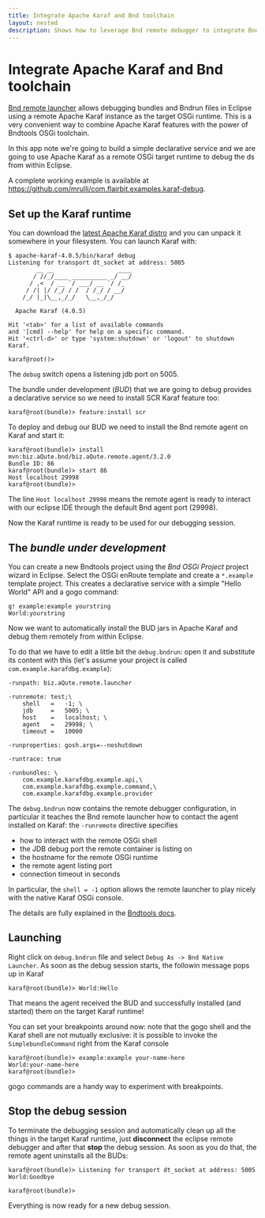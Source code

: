 ```yaml
---
title: Integrate Apache Karaf and Bnd toolchain
layout: nested
description: Shows how to leverage Bnd remote debugger to integrate Bnd and Apache Karaf
---
```

# Integrate Apache Karaf and Bnd toolchain

[Bnd remote launcher](http://bnd.bndtools.org/chapters/300-launching.html) allows debugging bundles and Bndrun files in Eclipse using a remote Apache Karaf instance as the target OSGi runtime. This is a very convenient way to combine Apache Karaf features with the power of Bndtools OSGi toolchain.

In this app note we're going to build a simple declarative service and we are going to use Apache Karaf as a remote OSGi target runtime to debug the ds from within Eclipse.

A complete working example is available at https://github.com/mrulli/com.flairbit.examples.karaf-debug.

## Set up the Karaf runtime
You can download the [latest Apache Karaf distro](http://karaf.apache.org/download.html) and you can unpack it somewhere in your filesystem. You can launch Karaf with:

```
$ apache-karaf-4.0.5/bin/karaf debug
Listening for transport dt_socket at address: 5005
        __ __                  ____      
       / //_/____ __________ _/ __/      
      / ,<  / __ `/ ___/ __ `/ /_        
     / /| |/ /_/ / /  / /_/ / __/        
    /_/ |_|\__,_/_/   \__,_/_/         

  Apache Karaf (4.0.5)

Hit '<tab>' for a list of available commands
and '[cmd] --help' for help on a specific command.
Hit '<ctrl-d>' or type 'system:shutdown' or 'logout' to shutdown Karaf.

karaf@root()> 
```
The `debug` switch opens a listening jdb port on 5005.

The bundle under development (*BUD*) that we are going to debug provides a declarative service so we need to install SCR Karaf feature too:

```
karaf@root(bundle)> feature:install scr
```

To deploy and debug our BUD we need to install the Bnd remote agent on Karaf and start it:

```
karaf@root(bundle)> install mvn:biz.aQute.bnd/biz.aQute.remote.agent/3.2.0
Bundle ID: 86
karaf@root(bundle)> start 86
Host localhost 29998
karaf@root(bundle)> 
```

The line `Host localhost 29998` means the remote agent is ready to interact with our eclipse IDE through the default Bnd agent port (29998).

Now the Karaf runtime is ready to be used for our debugging session. 

## The *bundle under development*
You can create a new Bndtools project using the *Bnd OSGi Project* project wizard in Eclipse. Select the OSGi enRoute template and create a `*.example` template project. This creates a declarative service with a simple "Hello World" API and a gogo command:

```
g! example:example yourstring
World:yourstring
```
Now we want to automatically install the BUD jars in Apache Karaf and debug them remotely from within Eclipse. 

To do that we have to edit a little bit the `debug.bndrun`: open it and substitute its content with this (let's assume your project is called `com.example.karafdbg.example`):

```
-runpath: biz.aQute.remote.launcher

-runremote: test;\
	shell   =   -1; \
	jdb     =   5005; \
	host    =   localhost; \
	agent   =   29998; \
	timeout =   10000

-runproperties: gosh.args=--noshutdown

-runtrace: true

-runbundles: \
	com.example.karafdbg.example.api,\
	com.example.karafdbg.example.command,\
	com.example.karafdbg.example.provider
```

The `debug.bndrun` now contains the remote debugger configuration, in particular it teaches the Bnd remote launcher how to contact the agent installed on Karaf: the `-runremote` directive specifies 

* how to interact with the remote OSGi shell
* the JDB debug port the remote container is listing on
* the hostname for the remote OSGi runtime
* the remote agent listing port
* connection timeout in seconds

In particular, the `shell = -1` option allows the remote launcher to play nicely with the native Karaf OSGi console. 

The details are fully explained in the [Bndtools docs](http://bnd.bndtools.org/chapters/300-launching.html).

## Launching
Right click on `debug.bndrun` file and select `Debug As -> Bnd Native Launcher`. As soon as the debug session starts, the followin message pops up in Karaf

```
karaf@root(bundle)> World:Hello
```

That means the agent received the BUD and successfully installed (and started) them on the target Karaf runtime!

You can set your breakpoints around now: note that the gogo shell and the Karaf shell are not mutually exclusive: it is possible to invoke the `SimplebundleCommand` right from the Karaf console

```
karaf@root(bundle)> example:example your-name-here
World:your-name-here
karaf@root(bundle)> 
```
gogo commands are a handy way to experiment with breakpoints.

## Stop the debug session
To terminate the debugging session and automatically clean up all the things in the target Karaf runtime, just **disconnect** the eclipse remote debugger and after that **stop** the debug session. As soon as you do that, the remote agent uninstalls all the BUDs:

```
karaf@root(bundle)> Listening for transport dt_socket at address: 5005
World:Goodbye

karaf@root(bundle)> 
```
Everything is now ready for a new debug session.
